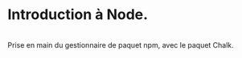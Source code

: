 <h1>Introduction à Node.</h1><br>
Prise en main du gestionnaire de paquet npm, avec le paquet Chalk.

